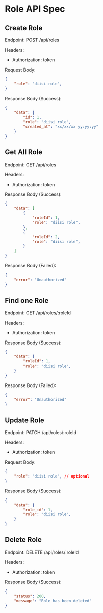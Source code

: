 # Role API Spec

## Create Role
Endpoint: POST /api/roles

Headers:
- Authorization: token

Request Body:
```json
{
    "role": "diisi role",
}
```

Response Body (Success):
```json
{
    "data": {
        "id": 1,
        "role": "diisi role",
        "created_at": "xx/xx/xx yy:yy:yy"
    }
}
```

## Get All Role
Endpoint: GET /api/roles

Headers:
- Authorization: token

Response Body (Success):
```json
{
    "data": [
        {
            "roleId": 1,
            "role": "diisi role",
        },
        {
            "roleId": 2,
            "role": "diisi role",
        }
    ]
}
```

Response Body (Failed):
```json
{
    "error": "Unauthorized"
}
```

## Find one Role
Endpoint: GET /api/roles/:roleId

Headers:
- Authorization: token

Response Body (Success):
```json
{
    "data": {
        "roleId": 1,
        "role": "diisi role",
    }
}
```

Response Body (Failed):
```json
{
    "error": "Unauthorized"
}
```

## Update Role
Endpoint: PATCH /api/roles/:roleId

Headers:
- Authorization: token

Request Body:
```json
{
    "role": "diisi role", // optional
}
```

Response Body (Success):
```json
{
    "data": {
        "role_id": 1,
        "role": "diisi role",
    }
}
```

## Delete Role
Endpoint: DELETE /api/roles/:roleId

Headers:
- Authorization: token

Response Body (Success):
```json
{
    "status": 200,
    "message": "Role has been deleted"
}
```

